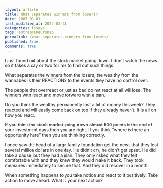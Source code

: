 ```yaml
---
layout: article
title: What separates winners from losers?
date: 2007-03-01
last_modified_at: 2024-03-11
categories: Essays
tags: entrepreneurship
permalink: /what-separates-winners-from-losers/
published: true
comments: true
---
```

I just found out about the stock market going down.  I don’t watch the news so it takes a day or two for me to find out such things.
<!--more-->
What separates the winners from the losers, the wealthy from the wannabes is their REACTIONS to the events they have no control over.

The people that overreact or just as bad do not react at all will lose.  The winners with react and move forward with a plan.

Do you think the wealthy permanently lost a lot of money this week?  They reacted and will easily come back on top if they already haven’t.  It is all on how you react.

If you think the stock market going down almost 500 points is the end of your investment days then you are right.  If you think “where is there an opportunity here” then you are thinking correctly.

I once saw the head of a large family foundation get the news that they lost several million dollars in one day.  He didn’t cry, he didn’t get upset.  He did take a pause, but they had a plan.  They only risked what they felt comfortable with and they knew they would make it back.  They took measures immediately to secure that.  And they did recover in a month.

When something happens to you take notice and react to it positively.  Take action to move ahead.  What is your next action?